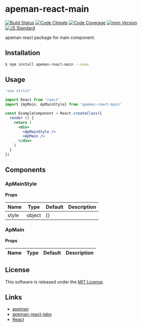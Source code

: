 apeman-react-main
==========

<!---
This file is generated by ape-tmpl. Do not update manually.
--->

<!-- Badge Start -->
<a name="badges"></a>

[![Build Status][bd_travis_shield_url]][bd_travis_url]
[![Code Climate][bd_codeclimate_shield_url]][bd_codeclimate_url]
[![Code Coverage][bd_codeclimate_coverage_shield_url]][bd_codeclimate_url]
[![npm Version][bd_npm_shield_url]][bd_npm_url]
[![JS Standard][bd_standard_shield_url]][bd_standard_url]

[bd_repo_url]: https://github.com/apeman-react-labo/apeman-react-main
[bd_travis_url]: http://travis-ci.org/apeman-react-labo/apeman-react-main
[bd_travis_shield_url]: http://img.shields.io/travis/apeman-react-labo/apeman-react-main.svg?style=flat
[bd_travis_com_url]: http://travis-ci.com/apeman-react-labo/apeman-react-main
[bd_travis_com_shield_url]: https://api.travis-ci.com/apeman-react-labo/apeman-react-main.svg?token=
[bd_license_url]: https://github.com/apeman-react-labo/apeman-react-main/blob/master/LICENSE
[bd_codeclimate_url]: http://codeclimate.com/github/apeman-react-labo/apeman-react-main
[bd_codeclimate_shield_url]: http://img.shields.io/codeclimate/github/apeman-react-labo/apeman-react-main.svg?style=flat
[bd_codeclimate_coverage_shield_url]: http://img.shields.io/codeclimate/coverage/github/apeman-react-labo/apeman-react-main.svg?style=flat
[bd_gemnasium_url]: https://gemnasium.com/apeman-react-labo/apeman-react-main
[bd_gemnasium_shield_url]: https://gemnasium.com/apeman-react-labo/apeman-react-main.svg
[bd_npm_url]: http://www.npmjs.org/package/apeman-react-main
[bd_npm_shield_url]: http://img.shields.io/npm/v/apeman-react-main.svg?style=flat
[bd_standard_url]: http://standardjs.com/
[bd_standard_shield_url]: https://img.shields.io/badge/code%20style-standard-brightgreen.svg

<!-- Badge End -->


<!-- Description Start -->
<a name="description"></a>

apeman react package for main component.

<!-- Description End -->


<!-- Overview Start -->
<a name="overview"></a>



<!-- Overview End -->


<!-- Sections Start -->
<a name="sections"></a>

<!-- Section from "doc/guides/01.Installation.md.hbs" Start -->

<a name="section-doc-guides-01-installation-md"></a>

Installation
-----

```bash
$ npm install apeman-react-main --save
```


<!-- Section from "doc/guides/01.Installation.md.hbs" End -->

<!-- Section from "doc/guides/03.Usage.md.hbs" Start -->

<a name="section-doc-guides-03-usage-md"></a>

Usage
---------

```jsx
'use strict'

import React from 'react'
import {ApMain, ApMainStyle} from 'apeman-react-main'

const ExampleComponent = React.createClass({
  render () {
    return (
      <div>
        <ApMainStyle />
        <ApMain />
      </div>
    )
  }
})

```



<!-- Section from "doc/guides/03.Usage.md.hbs" End -->

<!-- Section from "doc/guides/04.Components.md.hbs" Start -->

<a name="section-doc-guides-04-components-md"></a>

Components
-----


### ApMainStyle

**Props**

| Name | Type | Default | Description |
| ---- | ---- | ------- | ----------- |
| style | object | {} | |  |

### ApMain

**Props**

| Name | Type | Default | Description |
| ---- | ---- | ------- | ----------- |


<!-- Section from "doc/guides/04.Components.md.hbs" End -->


<!-- Sections Start -->


<!-- LICENSE Start -->
<a name="license"></a>

License
-------
This software is released under the [MIT License](https://github.com/apeman-react-labo/apeman-react-main/blob/master/LICENSE).

<!-- LICENSE End -->


<!-- Links Start -->
<a name="links"></a>

Links
------

+ [apeman][apeman_url]
+ [apeman-react-labo][apeman_react_labo_url]
+ [React][react_url]

[apeman_url]: https://github.com/apeman-labo/apeman
[apeman_react_labo_url]: https://github.com/apeman-react-labo
[react_url]: https://facebook.github.io/react/

<!-- Links End -->
